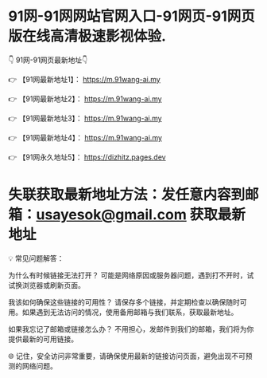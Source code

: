 # 91网-91网网站官网入口-91网页-91网页版在线高清极速影视体验.
👇 91网-91网页最新地址👇

👉 【91网最新地址1】： https://m.91wang-ai.my

👉 【91网最新地址2】： https://m.91wang-ai.my

👉 【91网最新地址3】： https://m.91wang-ai.my

👉 【91网最新地址4】： https://m.91wang-ai.my

👉 【91网永久地址5】： https://dizhitz.pages.dev

# 失联获取最新地址方法：发任意内容到邮箱：usayesok@gmail.com 获取最新地址

💡 常见问题解答：

为什么有时候链接无法打开？
可能是网络原因或服务器问题，遇到打不开时，试试换浏览器或刷新页面。

我该如何确保这些链接的可用性？
请保存多个链接，并定期检查以确保随时可用。如果遇到无法访问的情况，使用备用邮箱与我们联系，获取最新地址。

如果我忘记了邮箱或链接怎么办？
不用担心，发邮件到我们的邮箱，我们将为你提供最新的可用链接。

🌐 记住，安全访问非常重要，请确保使用最新的链接访问页面，避免出现不可预测的网络问题。
